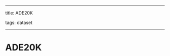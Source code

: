 
---

title: ADE20K

tags: dataset 

---

# ADE20K


























































